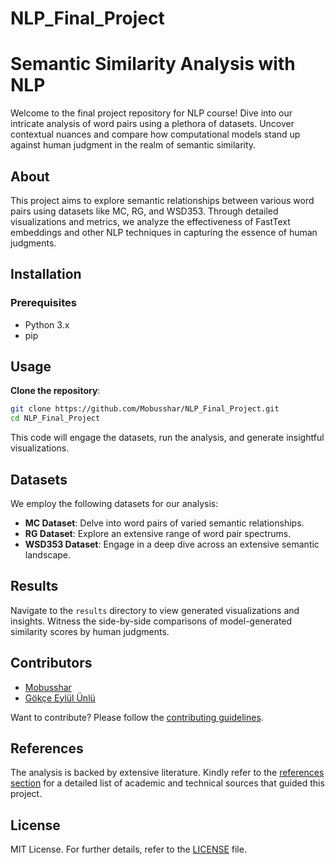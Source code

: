 # NLP_Final_Project

# Semantic Similarity Analysis with NLP

Welcome to the final project repository for NLP course! Dive into our intricate analysis of word pairs using a plethora of datasets. Uncover contextual nuances and compare how computational models stand up against human judgment in the realm of semantic similarity.


## About

This project aims to explore semantic relationships between various word pairs using datasets like MC, RG, and WSD353. Through detailed visualizations and metrics, we analyze the effectiveness of FastText embeddings and other NLP techniques in capturing the essence of human judgments.

## Installation

### Prerequisites

- Python 3.x
- pip

## Usage

**Clone the repository**:

```bash
git clone https://github.com/Mobusshar/NLP_Final_Project.git
cd NLP_Final_Project
```

This code will engage the datasets, run the analysis, and generate insightful visualizations.

## Datasets

We employ the following datasets for our analysis:

- **MC Dataset**: Delve into word pairs of varied semantic relationships.
- **RG Dataset**: Explore an extensive range of word pair spectrums.
- **WSD353 Dataset**: Engage in a deep dive across an extensive semantic landscape.

## Results

Navigate to the `results` directory to view generated visualizations and insights. Witness the side-by-side comparisons of model-generated similarity scores by human judgments.

## Contributors

- [Mobusshar](https://github.com/Mobusshar)
- [Gökçe Eylül Ünlü](https://github.com/EylulTheFairy/NLP)

Want to contribute? Please follow the [contributing guidelines](CONTRIBUTING.md).

## References

The analysis is backed by extensive literature. Kindly refer to the [references section](#) for a detailed list of academic and technical sources that guided this project.

## License

MIT License. For further details, refer to the [LICENSE](LICENSE.md) file.
